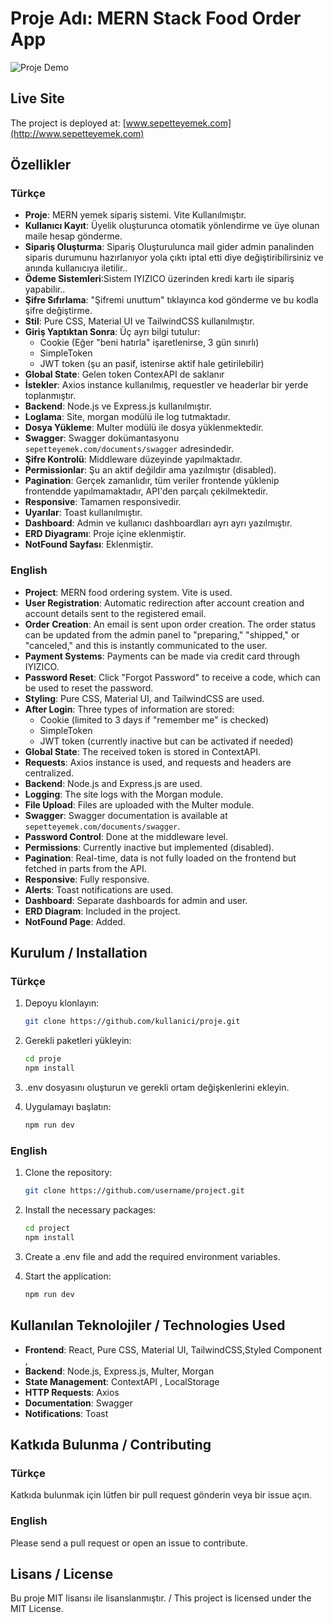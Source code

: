 # Proje Adı: MERN Stack Food Order App

![Proje Demo](./demo.gif)


## Live Site

The project is deployed at: [www.sepetteyemek.com](http://www.sepetteyemek.com)

## Özellikler

### Türkçe
- **Proje**: MERN yemek sipariş sistemi. Vite Kullanılmıştır.
- **Kullanıcı Kayıt**: Üyelik oluşturunca otomatik yönlendirme ve üye olunan maile hesap gönderme.
- **Sipariş Oluşturma**: Sipariş Oluşturulunca mail gider admin panalinden siparis durumunu hazırlanıyor yola çıktı iptal etti diye değiştiribilirsiniz ve anında kullanıcıya iletilir..
- **Ödeme Sistemleri**:Sistem IYIZICO üzerinden kredi kartı ile sipariş yapabilir..
- **Şifre Sıfırlama**: "Şifremi unuttum" tıklayınca kod gönderme ve bu kodla şifre değiştirme.
- **Stil**: Pure CSS, Material UI ve TailwindCSS kullanılmıştır.
- **Giriş Yaptıktan Sonra**: Üç ayrı bilgi tutulur:
  - Cookie (Eğer "beni hatırla" işaretlenirse, 3 gün sınırlı)
  - SimpleToken
  - JWT token (şu an pasif, istenirse aktif hale getirilebilir)
- **Global State**: Gelen token ContexAPI de saklanır
- **İstekler**: Axios instance kullanılmış, requestler ve headerlar bir yerde toplanmıştır.
- **Backend**: Node.js ve Express.js kullanılmıştır.
- **Loglama**: Site, morgan modülü ile log tutmaktadır.
- **Dosya Yükleme**: Multer modülü ile dosya yüklenmektedir.
- **Swagger**: Swagger dokümantasyonu `sepetteyemek.com/documents/swagger` adresindedir.
- **Şifre Kontrolü**: Middleware düzeyinde yapılmaktadır.
- **Permissionlar**: Şu an aktif değildir ama yazılmıştır (disabled).
- **Pagination**: Gerçek zamanlıdır, tüm veriler frontende yüklenip frontendde yapılmamaktadır, API'den parçalı çekilmektedir.
- **Responsive**: Tamamen responsivedir.
- **Uyarılar**: Toast kullanılmıştır.
- **Dashboard**: Admin ve kullanıcı dashboardları ayrı ayrı yazılmıştır.
- **ERD Diyagramı**: Proje içine eklenmiştir.
- **NotFound Sayfası**: Eklenmiştir.

### English

- **Project**: MERN food ordering system. Vite is used.
- **User Registration**: Automatic redirection after account creation and account details sent to the registered email.
- **Order Creation**: An email is sent upon order creation. The order status can be updated from the admin panel to "preparing," "shipped," or "canceled," and this is instantly communicated to the user.
- **Payment Systems**: Payments can be made via credit card through IYIZICO.
- **Password Reset**: Click "Forgot Password" to receive a code, which can be used to reset the password.
- **Styling**: Pure CSS, Material UI, and TailwindCSS are used.
- **After Login**: Three types of information are stored:
  - Cookie (limited to 3 days if "remember me" is checked)
  - SimpleToken
  - JWT token (currently inactive but can be activated if needed)
- **Global State**: The received token is stored in ContextAPI.
- **Requests**: Axios instance is used, and requests and headers are centralized.
- **Backend**: Node.js and Express.js are used.
- **Logging**: The site logs with the Morgan module.
- **File Upload**: Files are uploaded with the Multer module.
- **Swagger**: Swagger documentation is available at `sepetteyemek.com/documents/swagger`.
- **Password Control**: Done at the middleware level.
- **Permissions**: Currently inactive but implemented (disabled).
- **Pagination**: Real-time, data is not fully loaded on the frontend but fetched in parts from the API.
- **Responsive**: Fully responsive.
- **Alerts**: Toast notifications are used.
- **Dashboard**: Separate dashboards for admin and user.
- **ERD Diagram**: Included in the project.
- **NotFound Page**: Added.





## Kurulum / Installation

### Türkçe
1. Depoyu klonlayın:
    ```bash
    git clone https://github.com/kullanici/proje.git
    ```
2. Gerekli paketleri yükleyin:
    ```bash
    cd proje
    npm install
    ```
3. .env dosyasını oluşturun ve gerekli ortam değişkenlerini ekleyin.

4. Uygulamayı başlatın:
    ```bash
    npm run dev
    ```

### English
1. Clone the repository:
    ```bash
    git clone https://github.com/username/project.git
    ```
2. Install the necessary packages:
    ```bash
    cd project
    npm install
    ```
3. Create a .env file and add the required environment variables.

4. Start the application:
    ```bash
    npm run dev
    ```

## Kullanılan Teknolojiler / Technologies Used

- **Frontend**: React, Pure CSS, Material UI, TailwindCSS,Styled Component ,
- **Backend**: Node.js, Express.js, Multer, Morgan
- **State Management**: ContextAPI , LocalStorage
- **HTTP Requests**: Axios
- **Documentation**: Swagger
- **Notifications**: Toast
  

## Katkıda Bulunma / Contributing

### Türkçe
Katkıda bulunmak için lütfen bir pull request gönderin veya bir issue açın.

### English
Please send a pull request or open an issue to contribute.

## Lisans / License

Bu proje MIT lisansı ile lisanslanmıştır. / This project is licensed under the MIT License.
